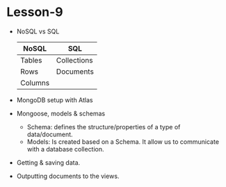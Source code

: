 # Lesson-9

- NoSQL vs SQL

  | NoSQL   | SQL         |
  | ------- | ----------- |
  | Tables  | Collections |
  | Rows    | Documents   |
  | Columns |             |

- MongoDB setup with Atlas
- Mongoose, models & schemas
  - Schema: defines the structure/properties of a type of data/document.
  - Models: Is created based on a Schema. It allow us to communicate with a database collection.
- Getting & saving data.
- Outputting documents to the views.
